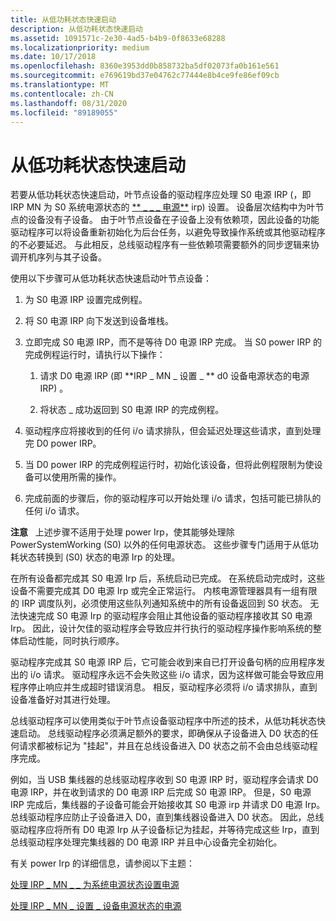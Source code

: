 ```yaml
---
title: 从低功耗状态快速启动
description: 从低功耗状态快速启动
ms.assetid: 1091571c-2e30-4ad5-b4b9-0f8633e68288
ms.localizationpriority: medium
ms.date: 10/17/2018
ms.openlocfilehash: 8360e3953dd0b858732ba5df02073fa0b161e561
ms.sourcegitcommit: e769619bd37e04762c77444e8b4ce9fe86ef09cb
ms.translationtype: MT
ms.contentlocale: zh-CN
ms.lasthandoff: 08/31/2020
ms.locfileid: "89189055"
---
```

# <a name="fast-startup-from-a-low-power-state"></a>从低功耗状态快速启动


若要从低功耗状态快速启动，叶节点设备的驱动程序应处理 S0 电源 IRP (，即 IRP MN 为 S0 系统电源状态的 [** \_ \_ \_ 电源**](./irp-mn-set-power.md) irp) 设置。 设备层次结构中为叶节点的设备没有子设备。 由于叶节点设备在子设备上没有依赖项，因此设备的功能驱动程序可以将设备重新初始化为后台任务，以避免导致操作系统或其他驱动程序的不必要延迟。 与此相反，总线驱动程序有一些依赖项需要额外的同步逻辑来协调开机序列与其子设备。

使用以下步骤可从低功耗状态快速启动叶节点设备：

1.  为 S0 电源 IRP 设置完成例程。

2.  将 S0 电源 IRP 向下发送到设备堆栈。

3.  立即完成 S0 电源 IRP，而不是等待 D0 电源 IRP 完成。 当 S0 power IRP 的完成例程运行时，请执行以下操作：

    1.  请求 D0 电源 IRP (即 **IRP \_ MN \_ 设置 \_ ** d0 设备电源状态的电源 IRP) 。

    2.  将状态 \_ 成功返回到 S0 电源 IRP 的完成例程。

4.  驱动程序应将接收到的任何 i/o 请求排队，但会延迟处理这些请求，直到处理完 D0 power IRP。

5.  当 D0 power IRP 的完成例程运行时，初始化该设备，但将此例程限制为使设备可以使用所需的操作。

6.  完成前面的步骤后，你的驱动程序可以开始处理 i/o 请求，包括可能已排队的任何 i/o 请求。

**注意**   上述步骤不适用于处理 power Irp，使其能够处理除 PowerSystemWorking (S0) 以外的任何电源状态。 这些步骤专门适用于从低功耗状态转换到 (S0) 状态的电源 Irp 的处理。

 

在所有设备都完成其 S0 电源 Irp 后，系统启动已完成。 在系统启动完成时，这些设备不需要完成其 D0 电源 Irp 或完全正常运行。 内核电源管理器具有一组有限的 IRP 调度队列，必须使用这些队列通知系统中的所有设备返回到 S0 状态。 无法快速完成 S0 电源 Irp 的驱动程序会阻止其他设备的驱动程序接收其 S0 电源 Irp。 因此，设计欠佳的驱动程序会导致应并行执行的驱动程序操作影响系统的整体启动性能，同时执行顺序。

驱动程序完成其 S0 电源 IRP 后，它可能会收到来自已打开设备句柄的应用程序发出的 i/o 请求。 驱动程序永远不会失败这些 i/o 请求，因为这样做可能会导致应用程序停止响应并生成超时错误消息。 相反，驱动程序必须将 i/o 请求排队，直到设备准备好对其进行处理。

总线驱动程序可以使用类似于叶节点设备驱动程序中所述的技术，从低功耗状态快速启动。 总线驱动程序必须满足额外的要求，即确保从子设备进入 D0 状态的任何请求都被标记为 "挂起"，并且在总线设备进入 D0 状态之前不会由总线驱动程序完成。

例如，当 USB 集线器的总线驱动程序收到 S0 电源 IRP 时，驱动程序会请求 D0 电源 IRP，并在收到请求的 D0 电源 IRP 后完成 S0 电源 IRP。 但是，S0 电源 IRP 完成后，集线器的子设备可能会开始接收其 S0 电源 irp 并请求 D0 电源 Irp。 总线驱动程序应防止子设备进入 D0，直到集线器设备进入 D0 状态。 因此，总线驱动程序应将所有 D0 电源 Irp 从子设备标记为挂起，并等待完成这些 Irp，直到总线驱动程序处理完集线器的 D0 电源 IRP 并且中心设备完全初始化。

有关 power Irp 的详细信息，请参阅以下主题：

[处理 IRP \_ MN \_ \_ 为系统电源状态设置电源](handling-irp-mn-set-power-for-system-power-states.md)

[处理 IRP \_ MN \_ 设置 \_ 设备电源状态的电源](handling-irp-mn-set-power-for-device-power-states.md)

 

